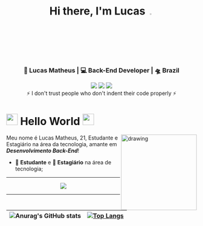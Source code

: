 <div align="center">
 <h1>Hi there, I'm Lucas <img  src="https://camo.githubusercontent.com/0c732027af8a28d138e3698181f7be7c9b97d443b4beb9c7ce8ec4cffc6b4767/68747470733a2f2f6d656469612e67697068792e636f6d2f6d656469612f6876524a434c467a6361737252346961377a2f67697068792e676966" width="3%"></img></h1>
</div>

<div align="center">
<h3>🙎 Lucas Matheus | 💻 Back-End Developer | 🛸 Brazil</h3>
</div>

<div align="center">
 <a href="https://www.instagram.com/lmar_moust/" target="_blank"><img src="https://img.shields.io/badge/-Instagram-%23E4405F?style=for-the-badge&logo=instagram&logoColor=white" target="_blank"></a>
 <a href = "mailto:lucasmatheusalero@gmail.com"><img src="https://img.shields.io/badge/-Gmail-%23333?style=for-the-badge&logo=gmail&logoColor=white" target="_blank"></a>
 <a href="https://www.linkedin.com/in/lucas-matheus-alves-rodrigues-509b1a240/" target="_blank"><img src="https://img.shields.io/badge/-LinkedIn-%230077B5?style=for-the-badge&logo=linkedin&logoColor=white" target="_blank"></a> 
</div>

<div align="center">
 ⚡️ I don't trust people who don't indent their code properly ⚡️
</div>
 


<h1><img src="https://github.com/TheDudeThatCode/TheDudeThatCode/blob/master/Assets/Earth.gif" width=30 /> Hello World <img src="https://github.com/TheDudeThatCode/TheDudeThatCode/blob/master/Assets/Earth.gif" width=30 /></h1>

<img src="https://i.pinimg.com/originals/9d/9b/d1/9d9bd13afce1a798d22ecfd9897730ed.gif" alt="drawing" width="200" align="right"/> 

Meu nome é Lucas Matheus, 21, Estudante e Estagiário na área da tecnologia, amante em ***Desenvolvimento Back-End***!

*  📖 **Estudante** e 💼 **Estagiário** na área de tecnologia;

---

<p align="center">
  <a href="https://beacons.ai/lucasmat">
    <img src="https://skillicons.dev/icons?i=php,py,docker,mysql,html"/>

  </a>
</p>

---

| ![Anurag's GitHub stats](https://github-readme-stats.vercel.app/api?username=LmarDark&show_icons=true) | [![Top Langs](https://github-readme-stats.vercel.app/api/top-langs/?username=LmarDark&layout=donut)](https://github.com/anuraghazra/github-readme-stats) |
|  :---:  |  :----:  |





